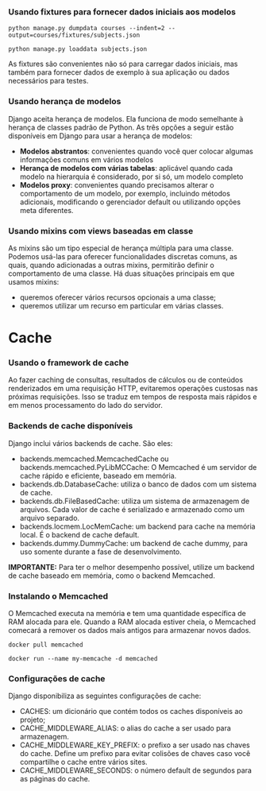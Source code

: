 ### Usando fixtures para fornecer dados iniciais aos modelos

```
python manage.py dumpdata courses --indent=2 --output=courses/fixtures/subjects.json
```

```
python manage.py loaddata subjects.json
```

As fixtures são convenientes não só para carregar dados iniciais, mas também para fornecer 
dados de exemplo à sua aplicação ou dados necessários para testes.

### Usando herança de modelos

Django aceita herança de modelos. Ela funciona de modo semelhante à herança de classes padrão
de Python. As três opções a seguir estão disponíveis em Django para usar a herança de modelos:

* **Modelos abstrantos**: convenientes quando você quer colocar algumas informações comuns em vários modelos
* **Herança de modelos com várias tabelas**: aplicável quando cada modelo na hierarquia é considerado, por si só, um modelo completo
* **Modelos proxy**: convenientes quando precisamos alterar o comportamento de um modelo, por exemplo,
incluindo métodos adicionais, modificando o gerenciador default ou utilizando opções meta diferentes.

### Usando mixins com views baseadas em classe

As mixins são um tipo especial de herança múltipla para uma classe. Podemos usá-las para oferecer
funcionalidades discretas comuns, as quais, quando adicionadas a outras mixins, permitirão definir
o comportamento de uma classe. Há duas situações principais em que usamos mixins:

* queremos oferecer vários recursos opcionais a uma classe;
* queremos utilizar um recurso em particular em várias classes.

# Cache

### Usando o framework de cache

Ao fazer caching de consultas, resultados de cálculos ou de conteúdos renderizados em uma requisição
HTTP, evitaremos operações custosas nas próximas requisições. Isso se traduz em tempos de
resposta mais rápidos e em menos processamento do lado do servidor.

### Backends de cache disponíveis

Django inclui vários backends de cache. São eles:

* backends.memcached.MemcachedCache ou backends.memcached.PyLibMCCache: O Memcached é um servidor
de cache rápido e eficiente, baseado em memória.
* backends.db.DatabaseCache: utiliza o banco de dados com um sistema de cache.
* backends.db.FileBasedCache: utiliza um sistema de armazenagem de arquivos. Cada valor de cache
é serializado e armazenado como um arquivo separado.
* backends.locmem.LocMemCache: um backend para cache na memória local. É o backend de cache default.
* backends.dummy.DummyCache: um backend de cache dummy, para uso somente durante a fase de desenvolvimento.

**IMPORTANTE:** Para ter o melhor desempenho possível, utilize um backend de cache baseado em
memória, como o backend Memcached.

### Instalando o Memcached

O Memcached executa na memória e tem uma quantidade específica de RAM alocada para ele.
Quando a RAM alocada estiver cheia, o Memcached comecará a remover os dados mais antigos
para armazenar novos dados.

```
docker pull memcached
```

```
docker run --name my-memcache -d memcached
```

### Configurações de cache

Django disponibiliza as seguintes configurações de cache:

* CACHES: um dicionário que contém todos os caches disponíveis ao projeto;
* CACHE_MIDDLEWARE_ALIAS: o alias do cache a ser usado para armazenagem.
* CACHE_MIDDLEWARE_KEY_PREFIX: o prefixo a ser usado nas chaves do cache.
Define um prefixo para evitar colisões de chaves caso você compartilhe o cache
entre vários sites.
* CACHE_MIDDLEWARE_SECONDS: o número default de segundos para as páginas do cache.